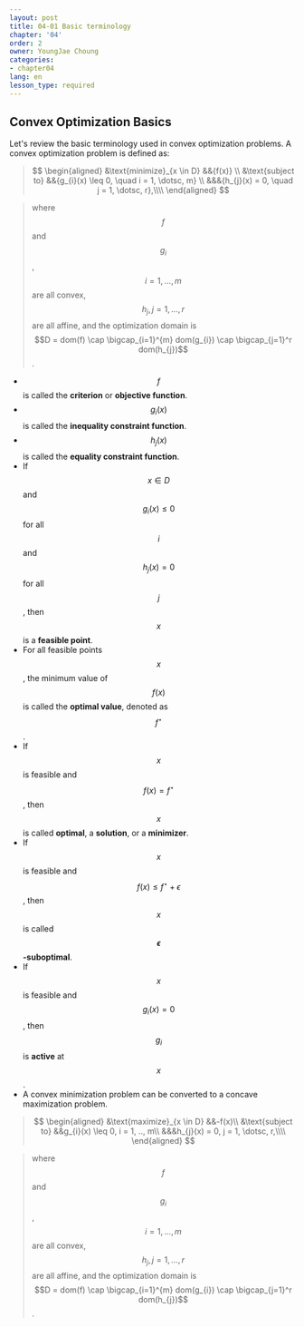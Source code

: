 ```yaml
---
layout: post
title: 04-01 Basic terminology
chapter: '04'
order: 2
owner: YoungJae Choung
categories:
- chapter04
lang: en
lesson_type: required
---
```

## Convex Optimization Basics

Let's review the basic terminology used in convex optimization problems. A convex optimization problem is defined as:

>$$
\begin{aligned}
&\text{minimize}_{x \in D} &&{f(x)} \\
&\text{subject to} &&{g_{i}(x) \leq 0, \quad i = 1, \dotsc, m} \\
&&&{h_{j}(x) = 0, \quad j = 1, \dotsc, r},\\\\
\end{aligned}
$$

>where $$f$$ and $$g_{i}$$, $$i=1,\dotsc, m$$ are all convex,
>$$h_j, j = 1, \dotsc, r$$ are all affine,
>and the optimization domain is $$D = dom(f) \cap \bigcap_{i=1}^{m} dom(g_{i}) \cap  \bigcap_{j=1}^r dom(h_{j})$$.

* $$f$$ is called the **criterion** or **objective function**.
* $$g_{i}(x)$$ is called the **inequality constraint function**.
* $$h_{j}(x)$$ is called the **equality constraint function**.
* If $$x \in D$$ and $$g_{i}(x) \leq 0$$ for all $$i$$ and $$h_{j}(x) = 0$$ for all $$j$$, then $$x$$ is a **feasible point**.
* For all feasible points $$x$$, the minimum value of $$f(x)$$ is called the **optimal value**, denoted as $$f^{\star}$$.
* If $$x$$ is feasible and $$f(x) = f^{\star}$$, then $$x$$ is called **optimal**, a **solution**, or a **minimizer**.
* If $$x$$ is feasible and $$f(x) \le f^{\star} + \epsilon$$, then $$x$$ is called **$$\epsilon$$-suboptimal**.
* If $$x$$ is feasible and $$g_i(x) = 0$$, then $$g_i$$ is **active** at $$x$$.
* A convex minimization problem can be converted to a concave maximization problem.

>$$
\begin{aligned}
&\text{maximize}_{x \in D} &&-f(x)\\
&\text{subject to} &&g_{i}(x) \leq 0, i = 1, .., m\\
&&&h_{j}(x) = 0, j = 1, \dotsc, r,\\\\
\end{aligned}
$$

>where $$f$$ and $$g_{i}$$, $$i=1,\dotsc, m$$ are all convex,
>$$h_j, j = 1, \dotsc, r$$ are all affine,
>and the optimization domain is $$D = dom(f) \cap \bigcap_{i=1}^{m} dom(g_{i}) \cap  \bigcap_{j=1}^r dom(h_{j})$$.
